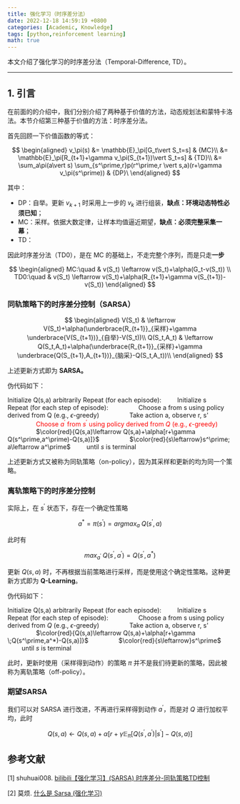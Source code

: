 ```yaml
---
title: 强化学习（时序差分法）
date: 2022-12-18 14:59:19 +0800
categories: [Academic, Knowledge]
tags: [python,reinforcement learning]
math: true
---
```


本文介绍了强化学习的时序差分法（Temporal-Difference, TD）。

<!--more-->

---

## 1. 引言

在前面的的介绍中，我们分别介绍了两种基于价值的方法，动态规划法和蒙特卡洛法。本节介绍第三种基于价值的方法：时序差分法。

首先回顾一下价值函数的等式：

$$
\begin{aligned}
v_\pi(s) &= \mathbb{E}_\pi[G_t\vert S_t=s] & {MC}\\
&= \mathbb{E}_\pi[R_{t+1}+\gamma v_\pi(S_{t+1})\vert S_t=s] & {TD}\\
&= \sum_a\pi(a\vert s) \sum_{s^\prime,r}p(r^\prime,r \vert s,a)(r+\gamma v_\pi(s^\prime)) & {DP}\
\end{aligned}
$$

其中：
- DP：自举。更新 $v_{k+1}$ 时采用上一步的 $v_k$ 进行组装，**缺点：环境动态特性必须已知**；
- MC：采样。依据大数定律，让样本均值逼近期望，**缺点：必须完整采集一幕**；
- TD：

因此时序差分法（TD0），是在 MC 的基础上，不走完整个序列，而是只走**一步**

$$
\begin{aligned}
MC:\quad & v(S_t) \leftarrow v(S_t)+\alpha(G_t-v(S_t)) \\
TD0:\quad & v(S_t) \leftarrow v(S_t)+\alpha(R_{t+1}+\gamma v(S_{t+1})-v(S_t))
\end{aligned}
$$

### 同轨策略下的时序差分控制（SARSA）

$$
\begin{aligned}
V(S_t) & \leftarrow V(S_t)+\alpha(\underbrace{R_{t+1}}_{采样}+\gamma \underbrace{V(S_{t+1})}_{自举}-V(S_t))\\
Q(S_t,A_t) & \leftarrow Q(S_t,A_t)+\alpha(\underbrace{R_{t+1}}_{采样}+\gamma \underbrace{Q(S_{t+1},A_{t+1})}_{脑采}-Q(S_t,A_t))\\
\end{aligned}
$$

上述更新方式即为 **SARSA。**

伪代码如下：


Initialize Q(s,a) arbitrarily
Repeat (for each episode):
    $\qquad$Initialize s
    $\qquad$Repeat (for each step of episode):
        $\qquad$$\qquad$Choose a from s using policy derived from Q (e.g., $\epsilon$-greedy)
        $\qquad$$\qquad$Take action a, observe r, s'
        $\qquad$$\qquad$<font color=red>Choose $a^\prime$ from $s^\prime$ using policy derived from $Q$ (e.g., $\epsilon$-greedy)</font>
        $\qquad$$\qquad$$\color{red}{Q(s,a)\leftarrow Q(s,a)+\alpha[r+\gamma Q(s^\prime,a^\prime)-Q(s,a)]}$
        $\qquad$$\qquad$$\color{red}{s\leftarrow}s^\prime; a\leftarrow a^\prime$
    $\qquad$until $s$ is terminal

上述更新方式又被称为同轨策略（on-policy），因为其采样和更新的均为同一个策略。

### 离轨策略下的时序差分控制

实际上，在 $s^\prime$ 状态下，存在一个确定性策略

$$
a^*=\pi(s^\prime) = argmax_a\; Q(s^\prime, a)
$$

此时有

$$
max_{a^\prime}\; Q(s^\prime,a^\prime) = Q(s^\prime, a^*)
$$

更新 $Q(s,a)$ 时，不再根据当前策略进行采样，而是使用这个确定性策略。这种更新方式即为 **Q-Learning**。

伪代码如下：


Initialize Q(s,a) arbitrarily
Repeat (for each episode):
    $\qquad$Initialize s
    $\qquad$Repeat (for each step of episode):
        $\qquad$$\qquad$Choose a from s using policy derived from $Q$ (e.g., $\epsilon$-greedy)
        $\qquad$$\qquad$Take action a, observe r, s'
        $\qquad$$\qquad$$\color{red}{Q(s,a)\leftarrow Q(s,a)+\alpha[r+\gamma 
        \;Q(s^\prime,a^*)-Q(s,a)]}$
        $\qquad$$\qquad$$\color{red}{s\leftarrow}s^\prime$
    $\qquad$until $s$ is terminal

此时，更新时使用（采样得到动作）的策略 $\pi$ 并不是我们待更新的策略，因此被称为离轨策略（off-policy）。

### 期望SARSA

我们可以对 SARSA 进行改进，不再进行采样得到动作 $a^\prime$，而是对 $Q$ 进行加权平均，此时

$$
Q(s,a)\leftarrow Q(s,a)+\alpha[r+\gamma \mathbb{E}_\pi[Q(s^\prime,a^\prime)\vert s^\prime]-Q(s,a)]
$$

## 参考文献

[1] shuhuai008. [bilibili【强化学习】(SARSA) 时序差分-同轨策略TD控制](https://www.bilibili.com/video/BV1BS4y1r7cm)

[2] 莫烦. [什么是 Sarsa (强化学习)](https://zhuanlan.zhihu.com/p/24860793)

